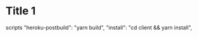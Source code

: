 <!-- "heroku-postbuild": "yarn build", -->

# Title 1

scripts
"heroku-postbuild": "yarn build",
"install": "cd client && yarn install",
